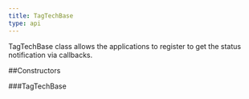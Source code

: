 ```yaml
---
title: TagTechBase
type: api
---
```



TagTechBase class allows the applications to register to get the status
 notification via callbacks.

##Constructors

###TagTechBase



